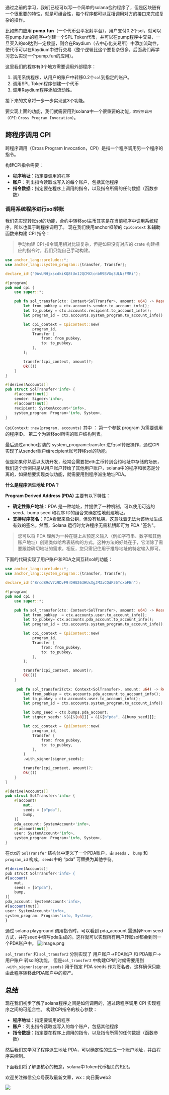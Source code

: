 通过之前的学习，我i们已经可以写一个简单的solana合约程序了，但是区块链有一个很重要的特性，就是可组合性，每个程序都可以互相调用对方的接口来完成复杂的操作。

比如热门应用 **pump.fun**（一个代币公平发射平台），用户支付0.2个sol，就可以在pump.fun的程序中创建一个SPL Token代币，并可以在pump程序中交易，一旦买入的sol达到一定数量，则会在Raydium（去中心化交易所）中添加流动性，使代币可以在Raydium中进行交易（整个逻辑比这个要复杂很多，后面我们再学习怎么实现一个pump.fun的应用）。

这里我们的程序有3个地方需要调用外部程序：
1. 调用系统程序，从用户的账户中转移0.2个`sol`到指定的账户。
2. 调用SPL Token程序创建一个代币
3. 调用Raydium程序添加流动性。

接下来的文章将一步一步实现这3个功能。

要实现上面的功能，我们就需要用到solana中一个很重要的功能，`跨程序调用（CPI:Cross Program Invocation）`。

## 跨程序调用 CPI
跨程序调用（Cross Program Invocation，CPI）是指一个程序调用另一个程序的指令。

构建CPI指令需要：

* **程序地址**：指定要调用的程序
* **账户**：列出指令读取或写入的每个账户，包括其他程序
* **指令数据**：指定要在程序上调用的指令，以及指令所需的任何数据（函数参数）


### 调用系统程序进行sol转账
我们先实现转账sol的功能，合约中转移sol主币其实是在当前程序中调用系统程序，所以也属于跨程序调用了。
现在我们使用anchor框架的 `CpiContext` 和辅助函数来构建 CPI 指令：

> 手动构建 CPI 指令调用相对比较复杂，但是如果没有对应的 crate 构建相应的指令时，我们只能自己手动构建。


```rust
use anchor_lang::prelude::*;
use anchor_lang::system_program::{transfer, Transfer};

declare_id!("9AvUNHjxscdkiKQ8tUn12QCMXtcnbR9BVGq3ULNzFMRi");

#[program]
pub mod cpi {
    use super::*;

    pub fn sol_transfer(ctx: Context<SolTransfer>, amount: u64) -> Result<()> {
        let from_pubkey = ctx.accounts.sender.to_account_info();
        let to_pubkey = ctx.accounts.recipient.to_account_info();
        let program_id = ctx.accounts.system_program.to_account_info();

        let cpi_context = CpiContext::new(
            program_id,
            Transfer {
                from: from_pubkey,
                to: to_pubkey,
            },
        );

        transfer(cpi_context, amount)?;
        Ok(())
    }
}

#[derive(Accounts)]
pub struct SolTransfer<'info> {
    #[account(mut)]
    sender: Signer<'info>,
    #[account(mut)]
    recipient: SystemAccount<'info>,
    system_program: Program<'info, System>,
}
```

`CpiContext::new(program, accounts)` 其中 ：
第一个参数 program 为需要调用的程序ID。
第二个为转移sol所需的账户结构列表。

最后通过anchor封装的 system_program::transfer 进行sol转账操作，通过CPI实现了从sender账户给recipient账号转移sol的功能。

但是如果你熟悉以太坊开发，经常会需要把eth主币转到合约地址中存储的场景，我们这个示例只是从用户账户转给了其他用户账户，solana中的程序和状态是分离的，如果想要实现类似功能，就需要用到程序派生地址PDA。

**什么是程序派生地址 PDA？**


**Program Derived Address (PDA)** 主要有以下特性：

* **确定性账户地址**：PDA 是一种地址，并提供了一种机制，可以使用可选的 seed、bump seed 和程序 ID的组合来确定性地创建地址。
* **支持程序签名**：PDA看起来像公钥，但没有私钥。这意味着无法为该地址生成有效的签名。然而，Solana 运行时允许程序无需私钥即可为 PDA "签名"。


> 您可以将 PDA 理解为一种在链上从预定义输入（例如字符串、数字和其他账户地址）创建类似哈希表结构的方式。这种方法的好处在于，它消除了需要跟踪确切地址的需求。相反，您只需记住用于推导地址的特定输入即可。

下面的代码实现了用户账户和PDA之间互转sol的功能：
```rust
use anchor_lang::prelude::*;
use anchor_lang::system_program::{transfer, Transfer};

declare_id!("BrcdB9sV7z9DvF9rDHG263HUxXgJM3iCQdF36TcxbFEn");

#[program]
pub mod cpi {
    use super::*;

    pub fn sol_transfer(ctx: Context<SolTransfer>, amount: u64) -> Result<()> {
        let from_pubkey  = ctx.accounts.user.to_account_info();
        let to_pubkey= ctx.accounts.pda_account.to_account_info();
        let program_id = ctx.accounts.system_program.to_account_info();

        let cpi_context = CpiContext::new(
            program_id,
            Transfer {
                from: from_pubkey,
                to: to_pubkey,
            },
        );

        transfer(cpi_context, amount)?;
        Ok(())
    }
    
     pub fn sol_transfer2(ctx: Context<SolTransfer>, amount: u64) -> Result<()> {
        let from_pubkey = ctx.accounts.pda_account.to_account_info();
        let to_pubkey = ctx.accounts.user.to_account_info();
        let program_id = ctx.accounts.system_program.to_account_info();

        let bump_seed = ctx.bumps.pda_account;
        let signer_seeds: &[&[&[u8]]] = &[&[b"pda", &[bump_seed]]];

        let cpi_context = CpiContext::new(
            program_id,
            Transfer {
                from: from_pubkey,
                to: to_pubkey,
            },
        )
        .with_signer(signer_seeds);

        transfer(cpi_context, amount)?;
        Ok(())
    }
}

#[derive(Accounts)]
pub struct SolTransfer<'info> {
    #[account(
        mut,
        seeds = [b"pda"],
        bump,
    )]
    pda_account: SystemAccount<'info>,
    #[account(mut)]
    user: SystemAccount<'info>,
    system_program: Program<'info, System>,
}
```


在ctx的 `SolTransfer` 结构体中定义了一个PDA账户，由 `seeds` 、 `bump` 和 `program_id` 构成，`seeds`中的 “pda” 可替换为其他字符。

```js
#[derive(Accounts)]
pub struct SolTransfer<'info> {
#[account(
    mut,
    seeds = [b"pda"],
    bump,
)]
pda_account: SystemAccount<'info>,
#[account(mut)]
user: SystemAccount<'info>,
system_program: Program<'info, System>,
}
```
通过 solana playground 调用指令时，可以看到 pda_account 需选择From seed方式，并在seed中填写pda生成的。这样就可以实现所有用户转账sol都会到同一个PDA账户中。
![image.png](https://img.learnblockchain.cn/attachments/2025/05/uIgmFIss6824b9fe9caf4.png)

`sol_transfer` 和 `sol_transfer2` 分别实现了 用户账户->PDA账户 和 PDA账户->用户账户 转sol的功能。
但是`sol_transfer2` 中构建CPI的时候需要用到 `.with_signer(signer_seeds)` 用于指定 PDA seeds 作为签名者，这样确保只能由此程序转移此PDA账户中的资产。

## 总结
现在我们初步了解了solana程序之间是如何调用的，通过跨程序调用 CPI 实现程序之间的可组合性。
构建CPI指令的核心参数：

* **程序地址**：指定要调用的程序
* **账户**：列出指令读取或写入的每个账户，包括其他程序
* **指令数据**：指定要在程序上调用的指令，以及指令所需的任何数据（函数参数）

然后我们又学习了程序派生地址 PDA，可以确定性的生成一个账户地址，并由程序来控制。

下面我们将了解更核心的概念，solana中Token代币相关的知识。

欢迎关注微信公众号获取最新文章，wx：向日葵web3


![](https://img.learnblockchain.cn/attachments/2025/05/8a2MgLxd682ddb1d10884.jpg)




